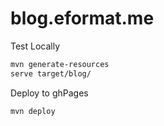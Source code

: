 # blog.eformat.me

Test Locally
```bash
mvn generate-resources
serve target/blog/
```

Deploy to ghPages
```bash
mvn deploy
```
